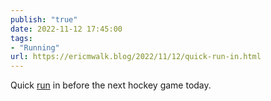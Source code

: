 ```yaml
---
publish: "true"
date: 2022-11-12 17:45:00
tags:
- "Running"
url: https://ericmwalk.blog/2022/11/12/quick-run-in.html
---
```

Quick [run](http://www.strava.com/activities/8109067847) in before the next hockey game today.